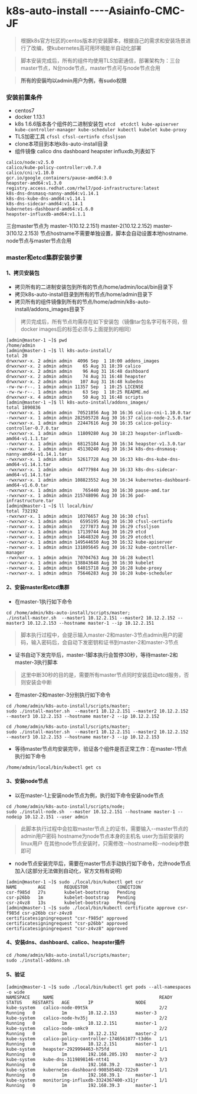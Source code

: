 # k8s-auto-install ----Asiainfo-CMC-JF
> 根据k8s官方社区的centos版本的安装脚本，根据自己的需求和安装场景进行了改编，使kubernetes高可用环境能半自动化部署

> 脚本安装完成后，所有的组件均使用TLS加密通信，部署架构为：三台master节点，N台node节点，master节点可与node节点合用

> **所有的安装均以admin用户为例，有sudo权限**

### 安装前置条件
- centos7 
- docker 1.13.1
- k8s 1.6.6版本各个组件的二进制安装包
`etcd  etcdctl kube-apiserver kube-controller-manager kube-scheduler kubectl kubelet kube-proxy`
- TLS加密工具
`cfssl cfssl-certinfo cfssljson`
- clone本项目到本地k8s-auto-install目录
- 组件镜像 calico dns dashboard heapster influxdb,列表如下
```
calico/node:v2.5.0
calico/kube-policy-controller:v0.7.0
calico/cni:v1.10.0
gcr.io/google_containers/pause-amd64:3.0
heapster-amd64:v1.3.0
registry.access.redhat.com/rhel7/pod-infrastructure:latest
k8s-dns-dnsmasq-nanny-amd64:v1.14.1
k8s-dns-kube-dns-amd64:v1.14.1
k8s-dns-sidecar-amd64:v1.14.1
kubernetes-dashboard-amd64:v1.6.0
heapster-influxdb-amd64:v1.1.1
```

三台master节点为  master-1(10.12.2.151)  master-2(10.12.2.152)  master-3(10.12.2.153)
节点hostname不需要单独设置，脚本会自动设置本地hostname.
node节点与master节点合用

### master和etcd集群安装步骤
#### 1、拷贝安装包
- 拷贝所有的二进制安装包到所有的节点/home/admin/local/bin目录下
- 拷贝k8s-auto-install目录到所有的节点/home/admin目录下
- 拷贝所有的组件镜像到所有的节点/home/admin/k8s-auto-install/addons_images目录下
> 拷贝完成后，所有节点均需存在如下安装包（镜像tar包名字可有不同，但docker images后的标签必须与上面提到的相同）
```
[admin@master-1 ~]$ pwd
/home/admin
[admin@master-1 ~]$ ll k8s-auto-install/
total 20
drwxrwxr-x. 2 admin admin  4096 Sep  1 10:00 addons_images
drwxrwxr-x. 2 admin admin    65 Aug 31 18:39 calico
drwxrwxr-x. 2 admin admin    96 Aug 31 16:48 dashboard
drwxrwxr-x. 2 admin admin    74 Aug 31 16:48 heapster
drwxrwxr-x. 2 admin admin   107 Aug 31 16:48 kubedns
-rw-rw-r--. 1 admin admin 11357 Sep  1 10:25 LICENSE
-rw-rw-r--. 1 admin admin    63 Sep  1 10:25 README.md
drwxrwxr-x. 4 admin admin    50 Aug 31 16:48 scripts
[admin@master-1 ~]$ ll k8s-auto-install/addons_images/
total 1890836
-rwxrwxr-x. 1 admin admin  70521856 Aug 30 16:36 calico-cni-1.10.0.tar
-rwxrwxr-x. 1 admin admin 282505728 Aug 30 16:37 calico-node-2.5.0.tar
-rwxrwxr-x. 1 admin admin  22447616 Aug 30 16:35 calico-policy-controller-0.7.0.tar
-rwxrwxr-x. 1 admin admin  11809280 Aug 30 18:23 heapster-influxdb-amd64-v1.1.1.tar
-rwxrwxr-x. 1 admin admin  68125184 Aug 30 16:34 heapster-v1.3.0.tar
-rwxrwxr-x. 1 admin admin  45130240 Aug 30 16:34 k8s-dns-dnsmasq-nanny-amd64-v1.14.1.tar
-rwxrwxr-x. 1 admin admin  52617728 Aug 30 16:33 k8s-dns-kube-dns-amd64-v1.14.1.tar
-rwxrwxr-x. 1 admin admin  44777984 Aug 30 16:33 k8s-dns-sidecar-amd64-v1.14.1.tar
-rwxrwxr-x. 1 admin admin 108823552 Aug 30 16:34 kubernetes-dashboard-amd64-v1.6.0.tar
-rwxrwxr-x. 1 admin admin    765440 Aug 30 16:30 pause-amd.tar
-rwxrwxr-x. 1 admin admin 215748096 Aug 30 16:36 pod-infrastructure.tar
[admin@master-1 ~]$ ll local/bin/
total 732192
-rwxrwxr-x. 1 admin admin  10376657 Aug 30 16:30 cfssl
-rwxrwxr-x. 1 admin admin   6595195 Aug 30 16:30 cfssl-certinfo
-rwxrwxr-x. 1 admin admin   2277873 Aug 30 16:29 cfssljson
-rwxrwxr-x. 1 admin admin  17139744 Aug 30 16:29 etcd
-rwxrwxr-x. 1 admin admin  14648320 Aug 30 16:29 etcdctl
-rwxrwxr-x. 1 admin admin 149544650 Aug 30 16:32 kube-apiserver
-rwxrwxr-x. 1 admin admin 131805645 Aug 30 16:32 kube-controller-manager
-rwxrwxr-x. 1 admin admin  70704763 Aug 30 16:28 kubectl
-rwxrwxr-x. 1 admin admin 138843648 Aug 30 16:30 kubelet
-rwxrwxr-x. 1 admin admin  64015718 Aug 30 16:28 kube-proxy
-rwxrwxr-x. 1 admin admin  75646283 Aug 30 16:28 kube-scheduler
```

#### 2、安装master和etcd集群
- 在master-1执行如下命令
```
cd /home/admin/k8s-auto-install/scripts/master;
./install-master.sh  --master1 10.12.2.151 --master2 10.12.2.152 --master3 10.12.2.153 --hostname master-1 --ip 10.12.2.151
```
> 脚本执行过程中，会提示输入master-2和master-3节点admin用户的密码，输入密码后，会自动下发密钥和证书到master-2和master-3节点
- 证书自动下发完毕后，master-1脚本执行会暂停30秒，等待master-2和master-3执行脚本
> 这里中断30秒的目的是，需要所有master节点同时安装启动etcd服务，否则安装会中断
- 在master-2和master-3分别执行如下命令

```
cd /home/admin/k8s-auto-install/scripts/master;
sudo ./install-master.sh  --master1 10.12.2.151 --master2 10.12.2.152 --master3 10.12.2.153 --hostname master-2 --ip 10.12.2.152
```

```
cd /home/admin/k8s-auto-install/scripts/master;
sudo ./install-master.sh  --master1 10.12.2.151 --master2 10.12.2.152 --master3 10.12.2.153 --hostname master-3 --ip 10.12.2.153
```

- 等待master节点均安装完毕，验证各个组件是否正常工作：在master-1节点执行如下命令
```
/home/admin/local/bin/kubectl get cs
```

#### 3、安装node节点
- 以在master-1上安装node节点为例，执行如下命令安装node节点
```
cd /home/admin/k8s-auto-install/scripts/node;
sudo ./install-node.sh  --master 10.12.2.151 --hostname master-1 --nodeip 10.12.2.151 --user admin
```
> 此脚本执行过程中会拉取master节点上的证书，需要输入--master节点的admin用户密码
> hostname为node节点本身的主机名  user为当前安装的linux用户
> 在其他node节点安装时，只需修改--hostname和--nodeip参数即可
- node节点安装完毕后，需要在master节点手动执行如下命令，允许node节点加入(这部分无法做到自动化，官方文档有说明)
```
[admin@master-1 ~]$ sudo ./local/bin/kubectl get csr
NAME        AGE       REQUESTOR           CONDITION
csr-f985d   27s       kubelet-bootstrap   Pending
csr-p26bb   1m        kubelet-bootstrap   Pending
csr-z4vz8   13s       kubelet-bootstrap   Pending
[admin@master-1 ~]$ sudo ./local/bin/kubectl certificate approve csr-f985d csr-p26bb csr-z4vz8
certificatesigningrequest "csr-f985d" approved
certificatesigningrequest "csr-p26bb" approved
certificatesigningrequest "csr-z4vz8" approved
```

#### 4、安装dns、dashboard、calico、heapster插件
```
cd /home/admin/k8s-auto-install/scripts/master;
sudo ./install-addons.sh
```

#### 5、验证
```
[admin@master-1 ~]$ sudo ./local/bin/kubectl get pods --all-namespaces -o wide
NAMESPACE     NAME                                        READY     STATUS    RESTARTS   AGE       IP                NODE
kube-system   calico-node-09t5k                           2/2       Running   0          1m        10.12.2.153       master-3
kube-system   calico-node-hv35j                           2/2       Running   0          1m        10.12.2.151       master-1
kube-system   calico-node-smkc9                           2/2       Running   0          1m        10.12.2.152       master-2
kube-system   calico-policy-controller-1746561077-t3d6n   1/1       Running   0          1m        10.12.2.151       master-1
kube-system   heapster-2929994463-h75fd                   1/1       Running   0          1m        192.168.205.193   master-2
kube-system   kube-dns-3119898146-ntt41                   3/3       Running   0          1m        192.168.39.2      master-1
kube-system   kubernetes-dashboard-908585402-722s0        1/1       Running   0          1m        192.168.39.1      master-1
kube-system   monitoring-influxdb-3324367400-x31jr        1/1       Running   0          1m        192.168.39.3      master-1
```
